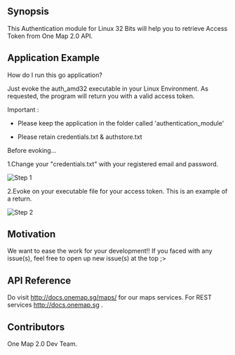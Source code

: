 ## Synopsis

This Authentication module for Linux 32 Bits will help you to retrieve Access Token from One Map 2.0 API.  

## Application Example

How do I run this go application?

Just evoke the auth_amd32 executable in your Linux Environment. As requested, the program will return you with a valid access token.

Important : 
- Please keep the application in the folder called 'authentication_module'

- Please retain credentials.txt & authstore.txt

Before evoking...

1.Change your "credentials.txt" with your registered email and password.

![Step 1](https://github-images.onemap.sg/credsfile.PNG)

2.Evoke on your executable file for your access token. This is an example of a return.

![Step 2](https://github-images.onemap.sg/ubuntu_run.PNG)

									


## Motivation

We want to ease the work for your development!! If you faced with any issue(s), feel free to open up new issue(s) at the top ;>

## API Reference

Do visit http://docs.onemap.sg/maps/ for our maps services. For REST services http://docs.onemap.sg .


## Contributors

One Map 2.0 Dev Team. 